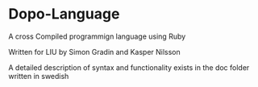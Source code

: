 # Dopo-Language
A cross Compiled programmign language using Ruby

Written for LIU by Simon Gradin and Kasper Nilsson

A detailed description of syntax and functionality exists in the doc
folder written in swedish

